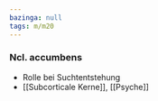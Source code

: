 ```yaml
---
bazinga: null
tags: m/m20
---
```

### Ncl. accumbens
- Rolle bei Suchtentstehung
- [[Subcorticale Kerne]], [[Psyche]]